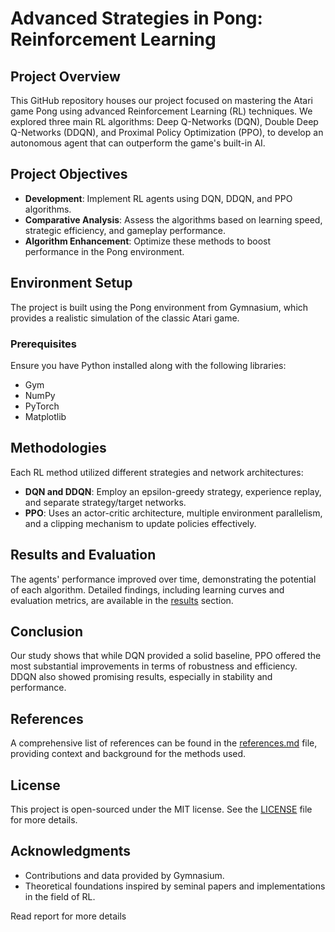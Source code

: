 
# Advanced Strategies in Pong: Reinforcement Learning

## Project Overview
This GitHub repository houses our project focused on mastering the Atari game Pong using advanced Reinforcement Learning (RL) techniques. We explored three main RL algorithms: Deep Q-Networks (DQN), Double Deep Q-Networks (DDQN), and Proximal Policy Optimization (PPO), to develop an autonomous agent that can outperform the game's built-in AI.

## Project Objectives
- **Development**: Implement RL agents using DQN, DDQN, and PPO algorithms.
- **Comparative Analysis**: Assess the algorithms based on learning speed, strategic efficiency, and gameplay performance.
- **Algorithm Enhancement**: Optimize these methods to boost performance in the Pong environment.

## Environment Setup
The project is built using the Pong environment from Gymnasium, which provides a realistic simulation of the classic Atari game.

### Prerequisites
Ensure you have Python installed along with the following libraries:
- Gym
- NumPy
- PyTorch
- Matplotlib

## Methodologies
Each RL method utilized different strategies and network architectures:
- **DQN and DDQN**: Employ an epsilon-greedy strategy, experience replay, and separate strategy/target networks.
- **PPO**: Uses an actor-critic architecture, multiple environment parallelism, and a clipping mechanism to update policies effectively.

## Results and Evaluation
The agents' performance improved over time, demonstrating the potential of each algorithm. Detailed findings, including learning curves and evaluation metrics, are available in the [results](results.md) section.

## Conclusion
Our study shows that while DQN provided a solid baseline, PPO offered the most substantial improvements in terms of robustness and efficiency. DDQN also showed promising results, especially in stability and performance.

## References
A comprehensive list of references can be found in the [references.md](references.md) file, providing context and background for the methods used.

## License
This project is open-sourced under the MIT license. See the [LICENSE](LICENSE.md) file for more details.

## Acknowledgments
- Contributions and data provided by Gymnasium.
- Theoretical foundations inspired by seminal papers and implementations in the field of RL.

Read report for more details
